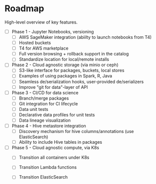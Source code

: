 # Roadmap

High-level overview of key features.

* [ ] Phase 1 - Jupyter Notebooks, versioning
	* [ ] AWS SageMaker integration (abiilty to launch notebooks from T4)
	* [ ] Hosted buckets
	* [ ] T4 for AWS marketplace
	* [ ] Full version browsing + rollback support in the catalog
	* [ ] Standardize location for local/remote installs
* [ ] Phase 2 - Cloud agnostic storage (via minio or ceph)
	* [ ] S3-like interface for packages, buckets, local stores
	* [ ] Examples of using packages in Spark, R, Java
	* [ ] Seamless de/serialization hooks, user-provided de/serializers
	* [ ] Improve "git for data"-layer of API
* [ ] Phase 3 - CI/CD for data science
	* [ ] Branch/merge packages
	* [ ] Git integration for CI lifecycle
	* [ ] Data unit tests
	* [ ] Declarative data profiles for unit tests
	* [ ] Data lineage visualization

* [ ] Phase 4 - Hive metastore integration
	* [ ] Discovery mechanism for hive columns/annotations (use ElasticSearch)
	* [ ] Ability to include Hive tables in packages
	
* [ ] Phase 5 - Cloud agnostic compute, via K8s
	* [ ] Transition all containers under K8s
	* [ ] Transition Lambda functions
	* [ ] Transition ElasticSearch


